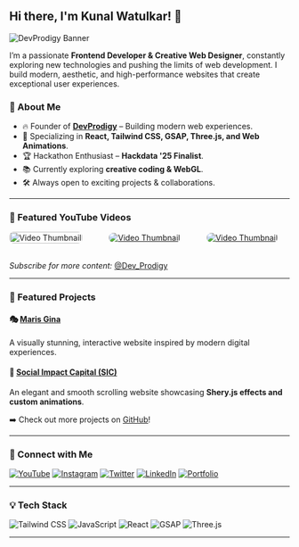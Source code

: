 ## Hi there, I'm Kunal Watulkar! 👋

![DevProdigy Banner](https://media.licdn.com/dms/image/v2/D5616AQFR1D-rRL_A1A/profile-displaybackgroundimage-shrink_350_1400/profile-displaybackgroundimage-shrink_350_1400/0/1735539051939?e=1746662400&v=beta&t=51e-0xuRkTtodxqHnFd54RHKPYL0_kvyF6Uj-sy-aWY)

I’m a passionate **Frontend Developer & Creative Web Designer**, constantly exploring new technologies and pushing the limits of web development. I build modern, aesthetic, and high-performance websites that create exceptional user experiences.

### 🚀 About Me

- 🔥 Founder of **[DevProdigy](https://devprodigy.in/)** – Building modern web experiences.
- 🎨 Specializing in **React, Tailwind CSS, GSAP, Three.js, and Web Animations**.
- 🏆 Hackathon Enthusiast – **Hackdata '25 Finalist**.
- 📚 Currently exploring **creative coding & WebGL**.
- 🛠️ Always open to exciting projects & collaborations.

---

### 🎥 Featured YouTube Videos

<div style="display: flex; flex-wrap: wrap; justify-content:between; gap: 5vw; align-items:center; width:100%">
  <a href="https://youtu.be/KgRlPvsik6c?si=FGU7bhcIVsvi5iTi" target="_blank">
    <img src="https://www.youtube.com/watch?v=KgRlPvsik6c" alt="Video Thumbnail" style="max-width: 300px; height:100% ;border-radius: 8px;">
  </a>
  <a href="https://youtu.be/ayVuKq4eSc8?si=tFErREHo3meN8zOb" target="_blank">
    <img src="https://i9.ytimg.com/vi/CXsLXH0ObUI/mqdefault.jpg?v=67baa9c4&sqp=COi2pL4G&rs=AOn4CLBs2kcXhX5kogO2gJ7A7HMQ7FoGjw" alt="Video Thumbnail" style="max-width: 300px; border-radius: 8px;">
  </a>
   <a href="https://youtu.be/CXsLXH0ObUI?si=ZRCPFrm_MsuovWBg" target="_blank">
    <img src="https://i9.ytimg.com/vi_webp/bl-4fSj9QW0/mqdefault.webp?v=6726e3f3&sqp=COi2pL4G&rs=AOn4CLDLfOB9zCLC-1J3-y6TzNl9yjPx-A" alt="Video Thumbnail" style="max-width: 300px; border-radius: 8px;">
  </a>
</div>

<br>

_Subscribe for more content:_ [@Dev_Prodigy](https://www.youtube.com/@Dev_Prodigy)

---

### 🌟 Featured Projects

#### 🎭 [Maris Gina](https://maris-gina.vercel.app/)

A visually stunning, interactive website inspired by modern digital experiences.

#### 🚀 [Social Impact Capital (SIC)](https://sic-jade.vercel.app/)

An elegant and smooth scrolling website showcasing **Shery.js effects and custom animations**.

➡️ Check out more projects on [GitHub](https://github.com/Devprodigyy)!

---

### 📲 Connect with Me

[![YouTube](https://img.shields.io/badge/YouTube-%23FF0000.svg?style=for-the-badge&logo=YouTube&logoColor=white)](https://www.youtube.com/@Dev_Prodigy)
[![Instagram](https://img.shields.io/badge/Instagram-%23E4405F.svg?style=for-the-badge&logo=Instagram&logoColor=white)](https://www.instagram.com/devprodigy__/)
[![Twitter](https://img.shields.io/badge/Twitter-%231DA1F2.svg?style=for-the-badge&logo=Twitter&logoColor=white)](https://twitter.com/devprodigy__)
[![LinkedIn](https://img.shields.io/badge/LinkedIn-%230077B5.svg?style=for-the-badge&logo=LinkedIn&logoColor=white)](https://www.linkedin.com/in/devprodigy/)
[![Portfolio](https://img.shields.io/badge/Portfolio-%23000000.svg?style=for-the-badge&logo=firefox&logoColor=white)](https://devprodigy.in/)

---

### 💡 Tech Stack

![Tailwind CSS](https://img.shields.io/badge/TailwindCSS-%2338B2AC.svg?style=for-the-badge&logo=tailwind-css&logoColor=white)
![JavaScript](https://img.shields.io/badge/JavaScript-%23F7DF1E.svg?style=for-the-badge&logo=JavaScript&logoColor=black)
![React](https://img.shields.io/badge/React-%2361DAFB.svg?style=for-the-badge&logo=React&logoColor=black)
![GSAP](https://img.shields.io/badge/GSAP-%2388CE02.svg?style=for-the-badge&logo=greensock&logoColor=black)
![Three.js](https://img.shields.io/badge/Three.js-%23000000.svg?style=for-the-badge&logo=three.js&logoColor=white)

---
